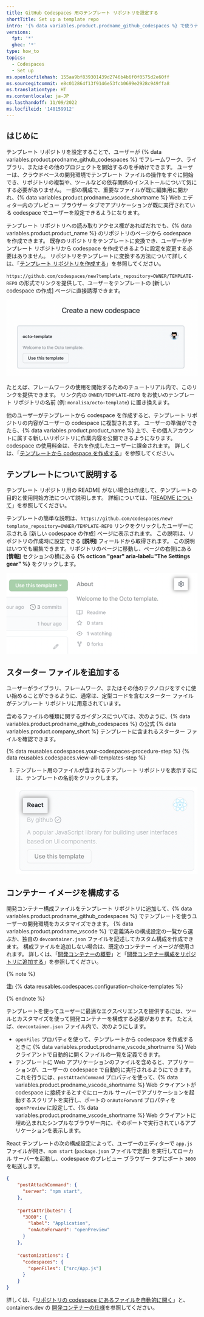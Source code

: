 ```yaml
---
title: GitHub Codespaces 用のテンプレート リポジトリを設定する
shortTitle: Set up a template repo
intro: '{% data variables.product.prodname_github_codespaces %} で使うテンプレート リポジトリを設定することで、ユーザーがプロジェクトを開始するのを手助けできます。'
versions:
  fpt: '*'
  ghec: '*'
type: how_to
topics:
  - Codespaces
  - Set up
ms.openlocfilehash: 155aa9bf839301439d2746b4b6f0f0575d2e60ff
ms.sourcegitcommit: e8c012864f13f9146e53fcb0699e2928c949ffa8
ms.translationtype: HT
ms.contentlocale: ja-JP
ms.lasthandoff: 11/09/2022
ms.locfileid: '148159912'
---
```

## はじめに

テンプレート リポジトリを設定することで、ユーザーが {% data variables.product.prodname_github_codespaces %} でフレームワーク、ライブラリ、またはその他のプロジェクトを開始するのを手助けできます。 ユーザーは、クラウドベースの開発環境でテンプレート ファイルの操作をすぐに開始でき、リポジトリの複製や、ツールなどの依存関係のインストールについて気にする必要がありません。 一部の構成で、重要なファイルが既に編集用に開かれ、{% data variables.product.prodname_vscode_shortname %} Web エディター内のプレビュー ブラウザー タブでアプリケーションが既に実行されている codespace でユーザーを設定できるようになります。

テンプレート リポジトリへの読み取りアクセス権があればだれでも、{% data variables.product.product_name %} のリポジトリのページから codespace を作成できます。 既存のリポジトリをテンプレートに変換でき、ユーザーがテンプレート リポジトリから codespace を作成できるように設定を変更する必要はありません。 リポジトリをテンプレートに変換する方法について詳しくは、「[テンプレート リポジトリを作成する](/repositories/creating-and-managing-repositories/creating-a-template-repository)」を参照してください。

`https://github.com/codespaces/new?template_repository=OWNER/TEMPLATE-REPO` の形式でリンクを提供して、ユーザーをテンプレートの [新しい codespace の作成] ページに直接誘導できます。

![[新しい codespace の作成] ページのスクリーンショット](/assets/images/help/codespaces/create-a-new-codespace-page.png)

たとえば、フレームワークの使用を開始するためのチュートリアル内で、このリンクを提供できます。 リンク内の `OWNER/TEMPLATE-REPO` をお使いのテンプレート リポジトリの名前 (例: `monalisa/octo-template`) に置き換えます。

他のユーザーがテンプレートから codespace を作成すると、テンプレート リポジトリの内容がユーザーの codespace に複製されます。 ユーザーの準備ができたら、{% data variables.product.product_name %} 上で、その個人アカウントに属する新しいリポジトリに作業内容を公開できるようになります。 codespace の使用料金は、それを作成したユーザーに課金されます。 詳しくは、「[テンプレートから codespace を作成する](/codespaces/developing-in-codespaces/creating-a-codespace-from-a-template)」を参照してください。

## テンプレートについて説明する

テンプレート リポジトリ用の README がない場合は作成して、テンプレートの目的と使用開始方法について説明します。 詳細については、「[README について](/repositories/managing-your-repositorys-settings-and-features/customizing-your-repository/about-readmes)」を参照してください。

テンプレートの簡単な説明は、`https://github.com/codespaces/new?template_repository=OWNER/TEMPLATE-REPO` リンクをクリックしたユーザーに示される [新しい codespace の作成] ページに表示されます。 この説明は、リポジトリの作成時に設定できる **[説明]** フィールドから取得されます。 この説明はいつでも編集できます。リポジトリのページに移動し、ページの右側にある **[情報]** セクションの横にある **{% octicon "gear" aria-label="The Settings gear" %}** をクリックします。

![リポジトリ ページの [情報] セクションのスクリーンショット](/assets/images/help/repository/repository-settings-icon.png)

## スターター ファイルを追加する

ユーザーがライブラリ、フレームワーク、またはその他のテクノロジをすぐに使い始めることができるように、通常は、定型コードを含むスターター ファイルがテンプレート リポジトリに用意されています。

含めるファイルの種類に関するガイダンスについては、次のように、{% data variables.product.prodname_github_codespaces %} の公式 {% data variables.product.company_short %} テンプレートに含まれるスターター ファイルを確認できます。

{% data reusables.codespaces.your-codespaces-procedure-step %} {% data reusables.codespaces.view-all-templates-step %}
1. テンプレート用のファイルが含まれるテンプレート リポジトリを表示するには、テンプレートの名前をクリックします。

   ![[クイック スタート テンプレートの探索] セクションの [React] が強調表示されているスクリーンショット](/assets/images/help/codespaces/react-template-name.png)

## コンテナー イメージを構成する

開発コンテナー構成ファイルをテンプレート リポジトリに追加して、{% data variables.product.prodname_github_codespaces %} でテンプレートを使うユーザーの開発環境をカスタマイズできます。 {% data variables.product.prodname_vscode %} で定義済みの構成設定の一覧から選ぶか、独自の `devcontainer.json` ファイルを記述してカスタム構成を作成できます。 構成ファイルを追加しない場合は、既定のコンテナー イメージが使用されます。 詳しくは、「[開発コンテナーの概要](/codespaces/setting-up-your-project-for-codespaces/introduction-to-dev-containers)」と「[開発コンテナー構成をリポジトリに追加する](/codespaces/setting-up-your-project-for-codespaces/setting-up-your-project-for-codespaces)」を参照してください。

{% note %}

**注:** {% data reusables.codespaces.configuration-choice-templates %}

{% endnote %}

テンプレートを使ってユーザーに最適なエクスペリエンスを提供するには、ツールとカスタマイズを使って開発コンテナーを構成する必要があります。 たとえば、`devcontainer.json` ファイル内で、次のようにします。 
- `openFiles` プロパティを使って、テンプレートから codespace を作成するときに {% data variables.product.prodname_vscode_shortname %} Web クライアントで自動的に開くファイルの一覧を定義できます。
- テンプレートに Web アプリケーションのファイルを含めると、アプリケーションが、ユーザーの codespace で自動的に実行されるようにできます。 これを行うには、`postAttachCommand` プロパティを使って、{% data variables.product.prodname_vscode_shortname %} Web クライアントが codespace に接続するとすぐにローカル サーバーでアプリケーションを起動するスクリプトを実行し、ポートの `onAutoForward` プロパティを `openPreview` に設定して、{% data variables.product.prodname_vscode_shortname %} Web クライアントに埋め込まれたシンプルなブラウザー内に、そのポートで実行されているアプリケーションを表示します。

React テンプレートの次の構成設定によって、ユーザーのエディターで `app.js` ファイルが開き、`npm start` (`package.json` ファイルで定義) を実行してローカル サーバーを起動し、codespace のプレビュー ブラウザー タブにポート `3000` を転送します。

```JSON
{
    "postAttachCommand": {
      "server": "npm start",
    },

    "portsAttributes": {
      "3000": {
        "label": "Application",
        "onAutoForward": "openPreview"
      }
    },

    "customizations": {
      "codespaces": {
        "openFiles": ["src/App.js"]
      }
    }
}
```
詳しくは、「[リポジトリの codespace にあるファイルを自動的に開く](/codespaces/setting-up-your-project-for-codespaces/automatically-opening-files-in-the-codespaces-for-a-repository)」と、containers.dev の [開発コンテナーの仕様](https://containers.dev/implementors/json_reference/#general-properties)を参照してください。
